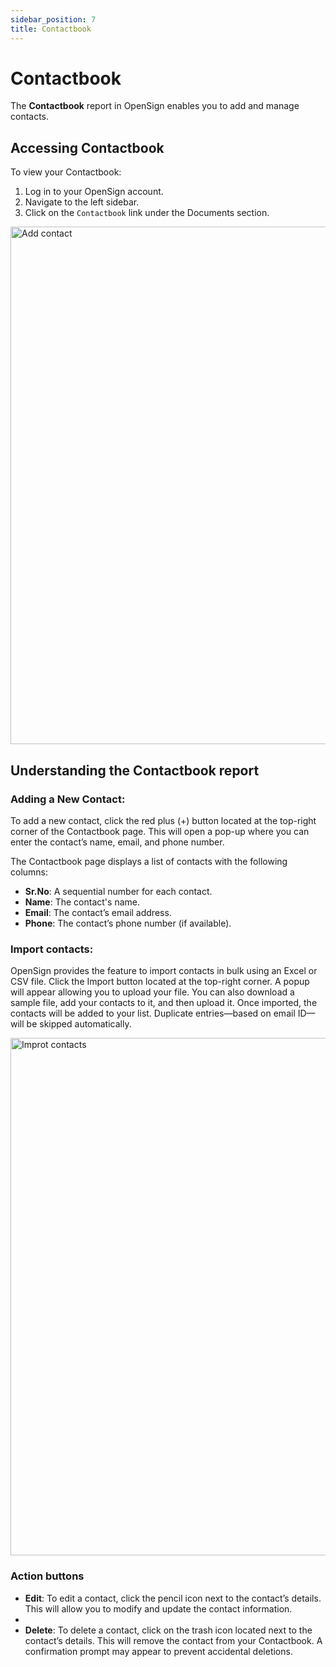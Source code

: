 ```yaml
---
sidebar_position: 7
title: Contactbook
---
```


# Contactbook

The **Contactbook** report in OpenSign enables you to add and manage contacts.

## Accessing Contactbook

To view your Contactbook:

1. Log in to your OpenSign account.
2. Navigate to the left sidebar.
3. Click on the `Contactbook` link under the Documents section.

<img width="828" alt="Add contact" src="https://github.com/user-attachments/assets/7c42e4cd-8832-45fe-a714-a6c5fd3be986" />

## Understanding the Contactbook report
### Adding a New Contact:

To add a new contact, click the red plus (+) button located at the top-right corner of the Contactbook page. 
This will open a pop-up where you can enter the contact’s name, email, and phone number.

The Contactbook page displays a list of contacts with the following columns:

- **Sr.No**: A sequential number for each contact.
- **Name**: The contact's name.
- **Email**: The contact’s email address.
- **Phone**: The contact’s phone number (if available).

### Import contacts:
OpenSign provides the feature to import contacts in bulk using an Excel or CSV file.
Click the Import button located at the top-right corner. A popup will appear allowing you to upload your file. You can also download a sample file, add your contacts to it, and then upload it.
Once imported, the contacts will be added to your list. Duplicate entries—based on email ID—will be skipped automatically.

 <img width="828" alt="Improt contacts" src="https://github.com/user-attachments/assets/94edbbe8-3e03-4396-8ad7-37cf276873f5" />
 
### Action buttons

- **Edit**: To edit a contact, click the pencil icon next to the contact’s details. This will allow you to modify and update the contact information.
- 
- **Delete**: To delete a contact, click on the trash icon located next to the contact’s details. This will remove the contact from your Contactbook. A confirmation prompt may appear to prevent accidental deletions.

